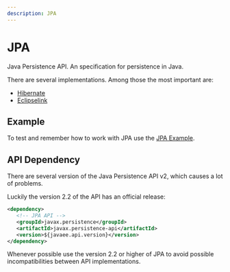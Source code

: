 ```yaml
---
description: JPA
---
```


# JPA

Java Persistence API. An specification for persistence in Java.

There are several implementations. Among those the most important are:

* [Hibernate](http://hibernate.org/)
* [Eclipselink](http://www.eclipse.org/eclipselink/)

## Example

To test and remember how to work with JPA use the [JPA Example](https://github.com/Bernardo-MG/jpa-example).

## API Dependency

There are several version of the Java Persistence API v2, which causes a lot of problems.

Luckily the version 2.2 of the API has an official release:

```xml
<dependency>
   <!-- JPA API -->
   <groupId>javax.persistence</groupId>
   <artifactId>javax.persistence-api</artifactId>
   <version>${javaee.api.version}</version>
</dependency>
```

Whenever possible use the version 2.2 or higher of JPA to avoid possible incompatibilities between API implementations.

